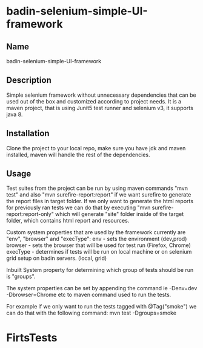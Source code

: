 # badin-selenium-simple-UI-framework 



## Name
badin-selenium-simple-UI-framework 

## Description
Simple selenium framework without unnecessary dependencies that can be used out of the box and customized according to project needs. It is a maven project, that is using Junit5 test runner and selenium v3, it supports java 8.

## Installation
Clone the project to your local repo, make sure you have jdk and maven installed, maven will handle the rest of the dependencies.

## Usage
Test suites from the project can be run by using maven commands "mvn test" and also "mvn surefire-report:report" if we want surefire to generate the report files in target folder. If we only want to generate the html reports for previously ran tests we can do that by executing "mvn surefire-report:report-only" which will generate "site" folder inside of the target folder, which contains html report and resources.

Custom system properties that are used by the framework currently are "env", "browser" and "execType":
env - sets the environment (dev,prod)
browser - sets the browser that will be used for test run (Firefox, Chrome)
execType - determines if tests will be run on local machine or on selenium grid setup on badin servers. (local, grid)

Inbuilt System property for determining which group of tests should be run is "groups".

The system properties can be set by appending the command ie -Denv=dev -Dbrowser=Chrome etc to maven command used to run the tests.

For example if we only want to run the tests tagged with @Tag("smoke") we can do that with the following command:
mvn test -Dgroups=smoke


# FirtsTests
